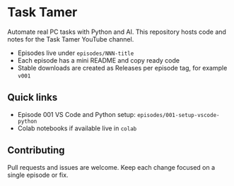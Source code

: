 # Task Tamer

Automate real PC tasks with Python and AI. This repository hosts code and notes for the Task Tamer YouTube channel.

- Episodes live under `episodes/NNN-title`
- Each episode has a mini README and copy ready code
- Stable downloads are created as Releases per episode tag, for example `v001`

## Quick links
- Episode 001 VS Code and Python setup: `episodes/001-setup-vscode-python`
- Colab notebooks if available live in `colab`

## Contributing
Pull requests and issues are welcome. Keep each change focused on a single episode or fix.
